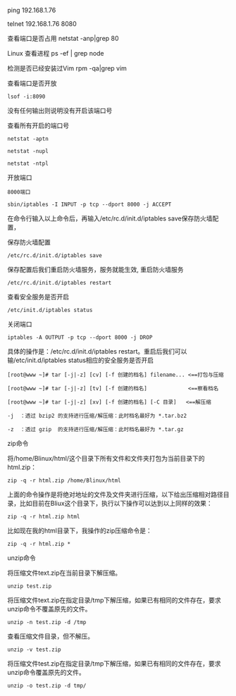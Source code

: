 ping 192.168.1.76

telnet 192.168.1.76 8080

查看端口是否占用
netstat -anp|grep 80

Linux 查看进程
ps -ef | grep node

检测是否已经安装过Vim
rpm -qa|grep vim

查看端口是否开放
```
lsof -i:8090
```
没有任何输出则说明没有开启该端口号

查看所有开启的端口号
```
netstat -aptn

netstat -nupl

netstat -ntpl
```

开放端口
```
8000端口

sbin/iptables -I INPUT -p tcp --dport 8000 -j ACCEPT
```
在命令行输入以上命令后，再输入/etc/rc.d/init.d/iptables save保存防火墙配置，

保存防火墙配置
```
/etc/rc.d/init.d/iptables save
```
保存配置后我们重启防火墙服务，服务就能生效,
重启防火墙服务
```
/etc/rc.d/init.d/iptables restart
```
查看安全服务是否开启
```
/etc/init.d/iptables status
```
关闭端口
```
iptables -A OUTPUT -p tcp --dport 8000 -j DROP
```



具体的操作是：/etc/rc.d/init.d/iptables restart。重启后我们可以输/etc/init.d/iptables status相应的安全服务是否开启



`[root@www ~]# tar [-j|-z] [cv] [-f 创建的档名] filename... <==打包与压缩`

`[root@www ~]# tar [-j|-z] [tv] [-f 创建的档名]             <==察看档名`

`[root@www ~]# tar [-j|-z] [xv] [-f 创建的档名] [-C 目录]   <==解压缩`



`-j  ：透过 bzip2 的支持进行压缩/解压缩：此时档名最好为 *.tar.bz2`


`-z  ：透过 gzip  的支持进行压缩/解压缩：此时档名最好为 *.tar.gz`



zip命令

将/home/Blinux/html/这个目录下所有文件和文件夹打包为当前目录下的html.zip：
```
zip -q -r html.zip /home/Blinux/html
```

上面的命令操作是将绝对地址的文件及文件夹进行压缩，以下给出压缩相对路径目录，比如目前在Bliux这个目录下，执行以下操作可以达到以上同样的效果：
```
zip -q -r html.zip html
```

比如现在我的html目录下，我操作的zip压缩命令是：
```
zip -q -r html.zip *
```

unzip命令

将压缩文件text.zip在当前目录下解压缩。
```
unzip test.zip
```

将压缩文件text.zip在指定目录/tmp下解压缩，如果已有相同的文件存在，要求unzip命令不覆盖原先的文件。
```
unzip -n test.zip -d /tmp
```

查看压缩文件目录，但不解压。
```
unzip -v test.zip
```

将压缩文件test.zip在指定目录/tmp下解压缩，如果已有相同的文件存在，要求unzip命令覆盖原先的文件。
```
unzip -o test.zip -d tmp/
```
